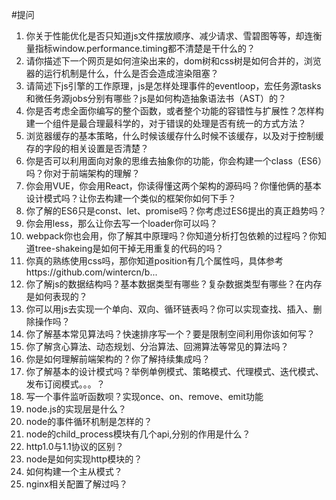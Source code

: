 #提问

1. 你关于性能优化是否只知道js文件摆放顺序、减少请求、雪碧图等等，却连衡量指标window.performance.timing都不清楚是干什么的？
2. 请你描述下一个网页是如何渲染出来的，dom树和css树是如何合并的，浏览器的运行机制是什么，什么是否会造成渲染阻塞？
3. 请简述下js引擎的工作原理，js是怎样处理事件的eventloop，宏任务源tasks和微任务源jobs分别有哪些？js是如何构造抽象语法书（AST）的？
4. 你是否考虑全面你编写的整个函数，或者整个功能的容错性与扩展性？怎样构建一个组件是最合理最科学的，对于错误的处理是否有统一的方式方法？
5. 浏览器缓存的基本策略，什么时候该缓存什么时候不该缓存，以及对于控制缓存的字段的相关设置是否清楚？
6. 你是否可以利用面向对象的思维去抽象你的功能，你会构建一个class（ES6）吗？你对于前端架构的理解？
7. 你会用VUE，你会用React，你读得懂这两个架构的源码吗？你懂他俩的基本设计模式吗？让你去构建一个类似的框架你如何下手？
8. 你了解的ES6只是const、let、promise吗？你考虑过ES6提出的真正趋势吗？
9. 你会用less，那么让你去写一个loader你可以吗？
10. webpack你也会用，你了解其中原理吗？你知道分析打包依赖的过程吗？你知道tree-shakeing是如何干掉无用重复的代码的吗？
11. 你真的熟练使用css吗，那你知道position有几个属性吗，具体参考https://github.com/wintercn/b...
12. 你了解js的数据结构吗？基本数据类型有哪些？复杂数据类型有哪些？在内存是如何表现的？
13. 你可以用js去实现一个单向、双向、循环链表吗？你可以实现查找、插入、删除操作吗？
14. 你了解基本常见算法吗？快速排序写一个？要是限制空间利用你该如何写？
15. 你了解贪心算法、动态规划、分治算法、回溯算法等常见的算法吗？
16. 你是如何理解前端架构的？你了解持续集成吗？
17. 你了解基本的设计模式吗？举例单例模式、策略模式、代理模式、迭代模式、发布订阅模式。。。？
18. 写一个事件监听函数呗？实现once、on、remove、emit功能
19. node.js的实现层是什么？
20. node的事件循环机制是怎样的？
21. node的child_process模块有几个api,分别的作用是什么？
22. http1.0与1.1协议的区别？
23. node是如何实现http模块的？
24. 如何构建一个主从模式？
25. nginx相关配置了解过吗？
